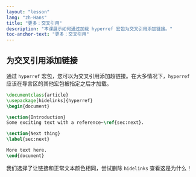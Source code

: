 ```yaml
---
layout: "lesson"
lang: "zh-Hans"
title: "更多：交叉引用"
description: "本课展示如何通过加载 hyperref 宏包为交叉引用添加链接。"
toc-anchor-text: "更多：交叉引用"
---
```


## 为交叉引用添加链接

通过 `hyperref` 宏包，您可以为交叉引用添加超链接。在大多情况下，`hyperref` 应该在导言区的其他宏包被指定之后才加载。

```latex
\documentclass{article}
\usepackage[hidelinks]{hyperref}
\begin{document}

\section{Introduction}
Some exciting text with a reference~\ref{sec:next}.

\section{Next thing}
\label{sec:next}

More text here.
\end{document}
```

我们选择了让链接和正常文本颜色相同，尝试删除 `hidelinks` 查看这是为什么！

